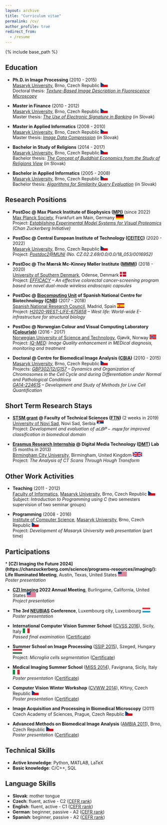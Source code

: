 ```yaml
---
layout: archive
title: "Curriculum vitae"
permalink: /cv/
author_profile: true
redirect_from:
  - /resume
---
```


{% include base_path %}


<h2>Education</h2>

* <b>Ph.D. in Image Processing</b> (2010 - 2015) <br /> 
  [Masaryk University](https://www.muni.cz/en), Brno, Czech Republic <img src="../flags/cz.png" style="width:auto;height:15px;" /> <br />
  Doctoral thesis: <i>[Texture-Based Image Description in Fluorescence Microscopy](https://is.muni.cz/th/dcxrf/thesis.pdf)</i>
  
* <b>Master in Finance</b> (2010 - 2012) <br /> 
  [Masaryk University](https://www.muni.cz/en), Brno, Czech Republic <img src="../flags/cz.png" style="width:auto;height:15px;" /> <br />
  Master thesis: <i>[The Use of Electronic Signature in Banking](https://is.muni.cz/th/t7oiw/DP.pdf)</i> (in Slovak)
  
* <b>Master in Applied Informatics</b> (2008 - 2010) <br /> 
  [Masaryk University](https://www.muni.cz/en), Brno, Czech Republic <img src="../flags/cz.png" style="width:auto;height:15px;" /> <br />
  Master thesis: <i>[Image Data Compression](https://is.muni.cz/th/ohoal/dp.pdf)</i> (in Slovak)
  
* <b>Bachelor in Study of Religions</b> (2014 - 2017) <br />
  [Masaryk University](https://www.muni.cz/en), Brno, Czech Republic <img src="../flags/cz.png" style="width:auto;height:15px;" /> <br />
  Bachelor thesis: <i>[The Concept of Buddhist Economics from the Study of Religions View](https://is.muni.cz/th/ojtm5/Bc.pdf)</i> (in Slovak)
  
* <b>Bachelor in Applied Informatics</b> (2005 - 2008) <br /> 
  [Masaryk University](https://www.muni.cz/en), Brno, Czech Republic <img src="../flags/cz.png" style="width:auto;height:15px;" /> <br />
  Bachelor thesis: <i>[Algorithms for Similarity Query Evaluation](https://is.muni.cz/th/iln9y/Bc.pdf)</i> (in Slovak)


<h2>Research Positions</h2>

* <b>PostDoc @ Max Planck Institute of Biophysics ([MPI](https://www.biophys.mpg.de/en))</b> (since 2022) <br />
  [Max Planck Society](https://www.mpg.de/de), Frankfurt am Main, Germany <img src="../flags/de.png" style="width:auto;height:15px;" /> <br />
  Project: <i>[Establishing Experimental Model Systems for Visual Proteomics](https://chanzuckerberg.com/science/programs-resources/imaging/frontiers/establishing-experimental-model-systems-for-visual-proteomics/) (Chan Zuckerberg Initiative)</i>
  
* <b>PostDoc @ Central European Institute of Technology ([CEITEC](https://www.ceitec.eu))</b> (2020 - 2022) <br />
  [Masaryk University](https://www.muni.cz/en), Brno, Czech Republic <img src="../flags/cz.png" style="width:auto;height:15px;" /> <br />
  Project: <i>[Postdoc2@MUNI](https://www.muni.cz/en/research/projects/56527) (No. CZ.02.2.69/0.0/0.0/18_053/0016952)</i>

* <b>PostDoc @ The Mærsk Mc-Kinney Møller Institute ([MMMI](https://www.sdu.dk/en/mmmi))</b> (2018 - 2020) <br />
  [University of Southern Denmark](https://www.sdu.dk/en), Odense, Denmark <img src="../flags/dk.png" style="width:auto;height:15px;" /> <br />
  Project: <i>[EFFICACY](https://www.sdu.dk/en/samarbejde/strategiske_indsatsomraader/velfaerdsinnovation/efficacy) – An effective colorectal cancer-screening program based on novel dual-mode wireless endoscopic capsules</i>

* <b>PostDoc @ [Biocomputing Unit](http://biocomputingunit.es) of Spanish National Centre for Biotechnology ([CNB](http://www.cnb.csic.es/index.php/en/))</b> (2017 - 2018) <br />
  [Spanish National Research Council](https://www.csic.es/en), Madrid, Spain <img src="../flags/es.png" style="width:auto;height:15px;" /> <br />
  Project: <i>[H2020-WEST-LIFE-675858](https://cordis.europa.eu/project/id/675858) – West life: World-wide E-infrastructure for structural biology</i>
  
* <b>PostDoc @ Norwegian Colour and Visual Computing Laboratory ([Colourlab](http://colorlab.no))</b> (2016 - 2017) <br />
  [Norwegian University of Science and Technology](https://www.ntnu.edu/), Gjøvik, Norway <img src="../flags/no.png" style="width:auto;height:15px;" /> <br />
  Project: <i>[IQ-MED](https://app.cristin.no/projects/show.jsf?id=536564): Image Quality enhancement in MEDical diagnosis, monitoring and treatment</i>

* <b>Doctoral @ Centre for Biomedical Image Analysis ([CBIA](https://cbia.fi.muni.cz/))</b> (2010 - 2015) <br />
  [Masaryk University](https://www.muni.cz/en), Brno, Czech Republic <img src="../flags/cz.png" style="width:auto;height:15px;" /> <br />
  Projects: <i>[GBP302/12/G157](https://www.muni.cz/en/research/projects/17604) – Dynamics and Organization of Chromosomes in the Cell Cycle and during Differentiation under Normal and Pathological Conditions <br />[GA14-22461S](https://starfos.tacr.cz/en/project/GA14-22461S) – Development and Study of Methods for Live Cell Quantification</i>


<h2>Short Term Research Stays</h2>

* <b>[STSM grant](http://eubias.org/NEUBIAS/mobility-grants/) @ Faculty of Technical Sciences ([FTN](http://www.ftn.uns.ac.rs/n1386094394/faculty-of-technical-sciences)) </b> (2 weeks in 2019) <br />
  [University of Novi Sad](https://www.uns.ac.rs/index.php/en/), Novi Sad, Serbia <img src="../flags/sr.png" style="width:auto;height:15px;" /> <br />
  Project: <i>Development and evaluation of 𝛼𝐿𝐵𝑃 − 𝑚𝑎𝑝𝑠 for improved classification in biomedical domain</i>
  
* <b>[Erasmus Research Internship](https://is.muni.cz/www/172786/certificates/2013_Birmingham.pdf) @ Digital Media Technology ([DMT](http://www.bcu.ac.uk/computing-engineering-and-the-built-environment/research/digital-technology/)) Lab </b> (5 months in 2013) <br />
  [Birmingham City University](https://www.bcu.ac.uk/), Birmingham, United Kingdom <img src="../flags/uk.png" style="width:auto;height:15px;" /> <br />
  Project: <i>The Analysis of CT Scans Through Hough Transform</i>
  
  
<h2>Other Work Activities</h2>

* <b>Teaching</b> (2011 - 2012) <br />
  [Faculty of Informatics](https://www.fi.muni.cz/index.html.en), [Masaryk University](https://www.muni.cz/en), Brno, Czech Republic <img src="../flags/cz.png" style="width:auto;height:15px;" /> <br />
  Subject: <i>Introduction to Programming using C</i> (two semesters supervision of two seminar groups)
  
* <b>Programming</b> (2008 - 2016) <br />
  [Institute of Computer Science](https://www.ics.muni.cz/en), [Masaryk University](https://www.muni.cz/en), Brno, Czech Republic <img src="../flags/cz.png" style="width:auto;height:15px;" /> <br />
  Project: <i>Development of Masaryk University web presentation</i> (part time)
  
  
<h2>Participations</h2>
* <b>[CZI Imaging the Future 2024](https://chanzuckerberg.com/science/programs-resources/imaging/): Life Illuminated Meeting</b>, Austin, Texas, United States <img src="../flags/us.png" style="width:auto;height:15px;" /> <br /> 
  <i>Poster presentation</i>
  
* <b>[CZI Imaging](https://chanzuckerberg.com/science/programs-resources/imaging/) 2022 Annual Meeting</b>, Burlingame, California, United States <img src="../flags/us.png" style="width:auto;height:15px;" /> <br /> 
  <i>Project presentation</i>
  
* <b>The 3rd [NEUBIAS](http://eubias.org/NEUBIAS/neubias2020-conference/luxembourg-2019/) Conference</b>, Luxembourg city, Luxembourg <img src="../flags/lu.png" style="width:auto;height:15px;" /> <br /> 
  <i>Poster presentation</i>
  
* <b>International Computer Vision Summer School</b> ([ICVSS 2016](http://iplab.dmi.unict.it/icvss2016/)), Sicily, Italy <img src="../flags/it.png" style="width:auto;height:15px;" /> <br />
  <i>Passed final examination</i> ([Certificate](https://is.muni.cz/www/172786/certificates/2016_ICVSS_exam.pdf))
  
* <b>Summer School on Image Processing</b> ([SSIP 2015](https://www.inf.u-szeged.hu/ssip/2015/)), Szeged, Hungary <img src="../flags/hu.png" style="width:auto;height:15px;" /> <br />
  Project: <i>Microglia cells segmentation</i> ([Certificate](https://is.muni.cz/www/172786/certificates/2015_SSIP.pdf))
  
* <b>Medical Imaging Summer School</b> ([MISS 2014](http://iplab.dmi.unict.it/miss14/)), Favignana, Sicily, Italy <img src="../flags/it.png" style="width:auto;height:15px;" /> <br />
  <i>Poster presentation</i> ([Certificate](https://is.muni.cz/www/172786/certificates/2014_MISS.pdf))
  
* <b>Computer Vision Winter Workshop</b> ([CVWW 2014](http://cmp.felk.cvut.cz/cvww2014/)), Křtiny, Czech Republic <img src="../flags/cz.png" style="width:auto;height:15px;" /> <br />
  <i>Poster presentation</i> ([Certificate](https://is.muni.cz/www/172786/certificates/2014_CVWW.pdf))
  
* <b>Image Acquisition and Processing in Biomedical Microscopy</b> (2011) <br />
  Czech Academy of Sciences, Prague, Czech Republic <img src="../flags/cz.png" style="width:auto;height:15px;" />

* <b>Advanced Methods on Biomedical Image Analysis</b> ([AMBIA 2011](https://ambia.fi.muni.cz/2011/)), Brno, Czech Republic <img src="../flags/cz.png" style="width:auto;height:15px;" /> <br />
  <i>Poster presentation</i> ([Certificate](https://is.muni.cz/www/172786/certificates/2011_AMBIA.pdf))


<h2>Technical Skills</h2>

* <b>Active knowledge</b>: Python, MATLAB, LaTeX <br />
* <b>Basic knowledge</b>: C/C++, SQL


<h2>Language Skills</h2>

* <b>Slovak</b>: mother tongue <br />
* <b>Czech</b>: fluent, active - C2 ([CEFR rank](https://en.wikipedia.org/wiki/Common_European_Framework_of_Reference_for_Languages)) <br />
* <b>English</b>: fluent, active - C1 ([CEFR rank](https://en.wikipedia.org/wiki/Common_European_Framework_of_Reference_for_Languages)) <br />
* <b>German</b>: beginner, passive - A2 ([CEFR rank](https://en.wikipedia.org/wiki/Common_European_Framework_of_Reference_for_Languages)) <br />
* <b>Spanish</b>: beginner, passive - A2 ([CEFR rank](https://en.wikipedia.org/wiki/Common_European_Framework_of_Reference_for_Languages))
